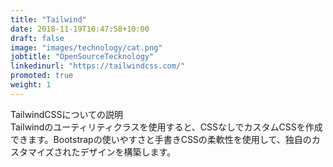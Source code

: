 ```yaml
---
title: "Tailwind"
date: 2018-11-19T10:47:58+10:00
draft: false
image: "images/technology/cat.png"
jobtitle: "OpenSourceTecknology"
linkedinurl: "https://tailwindcss.com/"
promoted: true
weight: 1
---
```

TailwindCSSについての説明  
Tailwindのユーティリティクラスを使用すると、CSSなしでカスタムCSSを作成できます。Bootstrapの使いやすさと手書きCSSの柔軟性を使用して、独自のカスタマイズされたデザインを構築します。